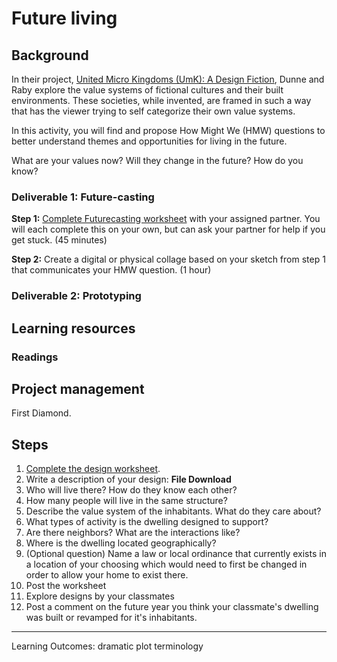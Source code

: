 # Future living

## Background
In their project, [United Micro Kingdoms (UmK): A Design Fiction](http://www.unitedmicrokingdoms.org/), Dunne and Raby explore the value systems of fictional cultures and their built environments. These societies, while invented, are framed in such a way that has the viewer trying to self categorize their own value systems.

  In this activity, you will find and propose How Might We (HMW) questions to better understand themes and opportunities for living in the future.

What are your values now?
Will they change in the future?
How do you know?

### Deliverable 1: Future-casting
**Step 1:** [Complete Futurecasting worksheet](https://docs.google.com/presentation/d/1eYc1Jnw937SZmfk0vvyZl-N265pWCgvpkAypJXCOX50/edit?usp=sharing) with your assigned partner. You will each complete this on your own, but can ask your partner for help if you get stuck. (45 minutes)

**Step 2:** Create a digital or physical collage based on your sketch from step 1 that communicates your HMW question. (1 hour)

### Deliverable 2: Prototyping

## Learning resources
### Readings

## Project management
First Diamond.

## Steps

1. [Complete the design worksheet](../toolkit/futurecasting_site_design.md).
2. Write a description of your design: **File Download** 
  1. Who will live there? How do they know each other?
  2. How many people will live in the same structure?
  3. Describe the value system of the inhabitants. What do they care about?
  4. What types of activity is the dwelling designed to support?
  5. Are there neighbors? What are the interactions like?  
  6. Where is the dwelling located geographically?
  7. (Optional question) Name a law or local ordinance that currently exists in a location of your choosing which would need to first be changed in order to allow your home to exist there.
3. Post the worksheet
4. Explore designs by your classmates
5. Post a comment on the future year you think your classmate's dwelling was built or revamped for it's inhabitants.

---

Learning Outcomes:
dramatic plot
terminology